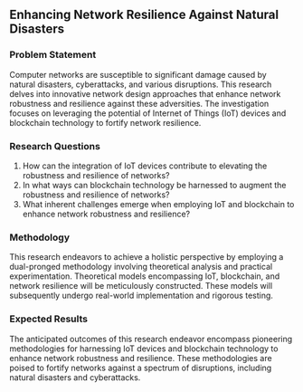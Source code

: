 ## Enhancing Network Resilience Against Natural Disasters

### Problem Statement
Computer networks are susceptible to significant damage caused by natural disasters, cyberattacks, and various disruptions. This research delves into innovative network design approaches that enhance network robustness and resilience against these adversities. The investigation focuses on leveraging the potential of Internet of Things (IoT) devices and blockchain technology to fortify network resilience.

### Research Questions
1. How can the integration of IoT devices contribute to elevating the robustness and resilience of networks?
2. In what ways can blockchain technology be harnessed to augment the robustness and resilience of networks?
3. What inherent challenges emerge when employing IoT and blockchain to enhance network robustness and resilience?

### Methodology
This research endeavors to achieve a holistic perspective by employing a dual-pronged methodology involving theoretical analysis and practical experimentation. Theoretical models encompassing IoT, blockchain, and network resilience will be meticulously constructed. These models will subsequently undergo real-world implementation and rigorous testing.

### Expected Results
The anticipated outcomes of this research endeavor encompass pioneering methodologies for harnessing IoT devices and blockchain technology to enhance network robustness and resilience. These methodologies are poised to fortify networks against a spectrum of disruptions, including natural disasters and cyberattacks.
